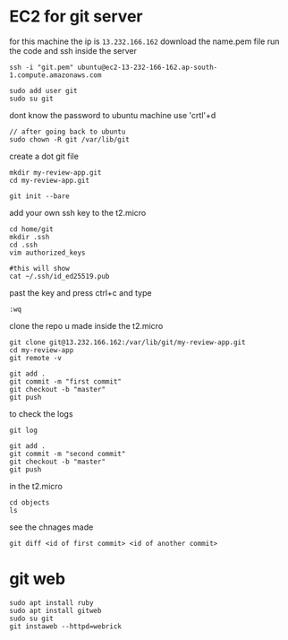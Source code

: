 
# EC2 for git server
for this machine the ip is `13.232.166.162`
download the name.pem file
run the code and ssh inside the server
```
ssh -i "git.pem" ubuntu@ec2-13-232-166-162.ap-south-1.compute.amazonaws.com
```

```
sudo add user git 
sudo su git
```

dont know the password to ubuntu machine use 'crtl'+d

```
// after going back to ubuntu
sudo chown -R git /var/lib/git
```

create a dot git file 
```
mkdir my-review-app.git
cd my-review-app.git

git init --bare
```
add your own ssh key to the t2.micro
```
cd home/git
mkdir .ssh
cd .ssh
vim authorized_keys
```

```
#this will show 
cat ~/.ssh/id_ed25519.pub 
```
past the key and press ctrl+c and type
```
:wq
```
clone the repo u made inside the t2.micro
```
git clone git@13.232.166.162:/var/lib/git/my-review-app.git
cd my-review-app
git remote -v
```

```
git add .
git commit -m "first commit"
git checkout -b "master"
git push
```
to check the logs
```
git log 
```

```
git add .
git commit -m "second commit"
git checkout -b "master"
git push
```
in the t2.micro
```
cd objects
ls
```

see the chnages made 
```
git diff <id of first commit> <id of another commit>
```


# git web

```
sudo apt install ruby
sudo apt install gitweb
sudo su git
git instaweb --httpd=webrick

```